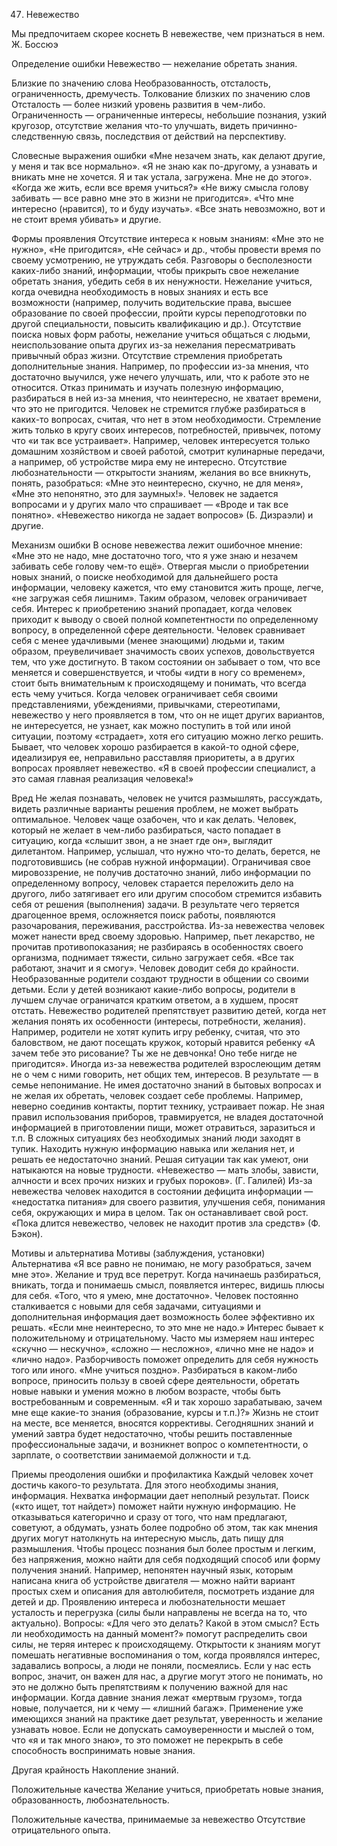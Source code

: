 ﻿47. Невежество

Мы предпочитаем скорее коснеть 
В невежестве, чем признаться в нем.
Ж. Боссюэ

Определение ошибки
Невежество — нежелание обретать знания.

Близкие по значению слова
Необразованность, отсталость, ограниченность, дремучесть.
Толкование близких по значению слов
Отсталость — более низкий уровень развития в чем-либо.
Ограниченность — ограниченные интересы, небольшие познания, узкий кругозор, отсутствие желания что-то улучшать, видеть причинно-следственную связь, последствия от действий на перспективу.

Словесные выражения ошибки
«Мне незачем знать, как делают другие, у меня и так все нормально».
«Я не знаю как по-другому, а узнавать и вникать мне не хочется. Я и так устала, загружена. Мне не до этого».
«Когда же жить, если все время учиться?»
«Не вижу смысла голову забивать — все равно мне это в жизни не пригодится».
«Что мне интересно (нравится), то и буду изучать».
«Все знать невозможно, вот и не стоит время убивать» и другие.

Формы проявления
Отсутствие интереса к новым знаниям: «Мне это не нужно», «Не пригодится», «Не сейчас» и др., чтобы провести время по своему усмотрению, не утруждать себя.
Разговоры о бесполезности каких-либо знаний, информации, чтобы прикрыть свое нежелание обретать знания, убедить себя в их ненужности.
Нежелание учиться, когда очевидна необходимость в новых знаниях и есть все возможности (например, получить водительские права, высшее образование по своей профессии, пройти курсы переподготовки по другой специальности, повысить квалификацию и др.).
Отсутствие поиска новых форм работы, нежелание учиться общаться с людьми, неиспользование опыта других из-за нежелания пересматривать привычный образ жизни.
Отсутствие стремления приобретать дополнительные знания. Например, по профессии из-за мнения, что достаточно выучился, уже нечего улучшать, или, что к работе это не относится.
Отказ принимать и изучать полезную информацию, разбираться в ней из-за мнения, что неинтересно, не хватает времени, что это не пригодится.
Человек не стремится глубже разбираться в каких-то вопросах, считая, что нет в этом необходимости.
Стремление жить только в кругу своих интересов, потребностей, привычек, потому что «и так все устраивает». Например, человек интересуется только домашним хозяйством и своей работой, смотрит кулинарные передачи, а например, об устройстве мира ему не интересно.
Отсутствие любознательности — открытости знаниям, желания во все вникнуть, понять, разобраться: «Мне это неинтересно, скучно, не для меня», «Мне это непонятно, это для заумных!».
Человек не задается вопросами и у других мало что спрашивает — «Вроде и так все понятно». «Невежество никогда не задает вопросов» (Б. Дизраэли) и другие.

Механизм ошибки
В основе невежества лежит ошибочное мнение: «Мне это не надо, мне достаточно того, что я уже знаю и незачем забивать себе голову чем-то ещё».
Отвергая мысли о приобретении новых знаний, о поиске необходимой для дальнейшего роста информации, человеку кажется, что ему становится жить проще, легче, «не загружая себя лишним». Таким образом, человек ограничивает себя.
Интерес к приобретению знаний пропадает, когда человек приходит к выводу о своей полной компетентности по определенному вопросу, в определенной сфере деятельности. Человек сравнивает себя с менее удачливыми (менее знающими) людьми и, таким образом, преувеличивает значимость своих успехов, довольствуется тем, что уже достигнуто. В таком состоянии он забывает о том, что все меняется и совершенствуется, и чтобы «идти в ногу со временем», стоит быть внимательным к происходящему и понимать, что всегда есть чему учиться.
Когда человек ограничивает себя своими представлениями, убеждениями, привычками, стереотипами, невежество у него проявляется в том, что он не ищет других вариантов, не интересуется, не узнает, как можно поступить в той или иной ситуации, поэтому «страдает», хотя его ситуацию можно легко решить.
Бывает, что человек хорошо разбирается в какой-то одной сфере, идеализируя ее, неправильно расставляя приоритеты, а в других вопросах проявляет невежество. «Я в своей профессии специалист, а это самая главная реализация человека!»

Вред
Не желая познавать, человек не учится размышлять, рассуждать, видеть различные варианты решения проблем, не может выбрать оптимальное. Человек чаще озабочен, что и как делать.
Человек, который не желает в чем-либо разбираться, часто попадает в ситуацию, когда «слышит звон, а не знает где он», выглядит дилетантом. Например, услышал, что нужно что-то делать, берется, не подготовившись (не собрав нужной информации).
Ограничивая свое мировоззрение, не получив достаточно знаний, либо информации по определенному вопросу, человек старается переложить дело на другого, либо затягивает его или другим способом стремится избавить себя от решения (выполнения) задачи. В результате чего теряется драгоценное время, осложняется поиск работы, появляются разочарования, переживания, расстройства.
Из-за невежества человек может нанести вред своему здоровью. Например, пьет лекарство, не прочитав противопоказания; не разбираясь в особенностях своего организма, поднимает тяжести, сильно загружает себя. «Все так работают, значит и я смогу». Человек доводит себя до крайности.
Необразованные родители создают трудности в общении со своими детьми. Если у детей возникают какие-либо вопросы, родители в лучшем случае ограничатся кратким ответом, а в худшем, просят отстать. Невежество родителей препятствует развитию детей, когда нет желания понять их особенности (интересы, потребности, желания). Например, родители не хотят купить игру ребенку, считая, что это баловством, не дают посещать кружок, который нравится ребенку «А зачем тебе это рисование? Ты же не девчонка! Оно тебе нигде не пригодится». Иногда из-за невежества родителей взрослеющим детям не о чем с ними говорить, нет общих тем, интересов. В результате — в семье непонимание.
Не имея достаточно знаний в бытовых вопросах и не желая их обретать, человек создает себе проблемы. Например, неверно соединив контакты, портит технику, устраивает пожар. Не зная правил использования приборов, травмируется, не владея достаточной информацией в приготовлении пищи, может отравиться, заразиться и т.п.
В сложных ситуациях без необходимых знаний люди заходят в тупик. Находить нужную информацию навыка или желания нет, и решать ее недостаточно знаний. Решая ситуации так как умеют, они натыкаются на новые трудности.
«Невежество — мать злобы, зависти, алчности и всех прочих низких и грубых пороков». (Г. Галилей)
Из-за невежества человек находится в состоянии дефицита информации — «недостатка питания» для своего развития, улучшения себя, понимания себя, окружающих и мира в целом. Так он останавливает свой рост.
«Пока длится невежество, человек не находит против зла средств» (Ф. Бэкон).

Мотивы и альтернатива
Мотивы (заблуждения, установки)	Альтернатива
«Я все равно не понимаю, не могу разобраться, зачем мне это».	Желание и труд все перетрут. Когда начинаешь разбираться, вникать, тогда и понимаешь смысл, появляется интерес, видишь плюсы для себя.
«Того, что я умею, мне достаточно».	Человек постоянно сталкивается с новыми для себя задачами, ситуациями и дополнительная информация дает возможность более эффективно их решать.
«Если мне неинтересно, то это мне не надо.»	Интерес бывает к положительному и отрицательному. Часто мы измеряем наш интерес «скучно — нескучно», «сложно — несложно», «лично мне не надо» и «лично надо». Разборчивость поможет определить для себя нужность того или иного.
«Мне учиться поздно».	Разбираться в каком-либо вопросе, приносить пользу в своей сфере деятельности, обретать новые навыки и умения можно в любом возрасте, чтобы быть востребованным и современным.
«Я и так хорошо зарабатываю, зачем мне еще какие-то знания (образование, курсы и т.п.)?»	Жизнь не стоит на месте, все меняется, вносятся коррективы. Сегодняшних знаний и умений завтра будет недостаточно, чтобы решить поставленные профессиональные задачи, и возникнет вопрос о компетентности, о зарплате, о соответствии занимаемой должности и т.д.

Приемы преодоления ошибки и профилактика
Каждый человек хочет достичь какого-то результата. Для этого необходимы знания, информация. Нехватка информации дает неполный результат.
Поиск («кто ищет, тот найдет») поможет найти нужную информацию.
Не отказываться категорично и сразу от того, что нам предлагают, советуют, а обдумать, узнать более подробно об этом, так как мнения других могут натолкнуть на интересную мысль, дать пищу для размышления.
Чтобы процесс познания был более простым и легким, без напряжения, можно найти для себя подходящий способ или форму получения знаний. Например, непонятен научный язык, которым написана книга об устройстве двигателя — можно найти вариант простых схем и описания для автолюбителя, посмотреть издание для детей и др.
Проявлению интереса и любознательности мешает усталость и перегрузка (силы были направлены не всегда на то, что актуально). Вопросы: «Для чего это делать? Какой в этом смысл? Есть ли необходимость на данный момент?» помогут распределить свои силы, не теряя интерес к происходящему.
Открытости к знаниям могут помешать негативные воспоминания о том, когда проявлялся интерес, задавались вопросы, а люди не поняли, посмеялись. Если у нас есть вопрос, значит, он важен для нас, а другие могут этого не понимать, но это не должно быть препятствиям к получению важной для нас информации.
Когда давние знания лежат «мертвым грузом», тогда новые, получается, ни к чему — «лишний багаж». Применение уже имеющихся знаний на практике дает результат, уверенность и желание узнавать новое.
Если не допускать самоуверенности и мыслей о том, что «я и так много знаю», то это поможет не перекрыть в себе способность воспринимать новые знания.

Другая крайность
Накопление знаний.

Положительные качества
Желание учиться, приобретать новые знания, образованность, любознательность.

Положительные качества, принимаемые за невежество
Отсутствие отрицательного опыта. 
